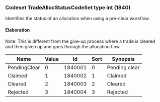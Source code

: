 ### Codeset TradeAllocStatusCodeSet type int (1840)

Identifies the status of an allocation when using a pre-clear workflow.

#### Elaboration

Note: This is different from the give-up process where a trade is cleared and then given up and goes through the allocation flow.

| Name         | Value | Id      | Sort | Synopsis      |
|--------------|-------|---------|------|---------------|
| PendingClear | 0     | 1840001 | 0    | Pending clear |
| Claimed      | 1     | 1840002 | 1    | Claimed       |
| Cleared      | 2     | 1840003 | 2    | Cleared       |
| Rejected     | 3     | 1840004 | 3    | Rejected      |

